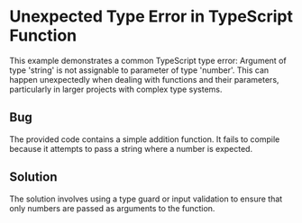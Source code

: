 # Unexpected Type Error in TypeScript Function
This example demonstrates a common TypeScript type error: Argument of type 'string' is not assignable to parameter of type 'number'. This can happen unexpectedly when dealing with functions and their parameters, particularly in larger projects with complex type systems.

## Bug
The provided code contains a simple addition function. It fails to compile because it attempts to pass a string where a number is expected.

## Solution
The solution involves using a type guard or input validation to ensure that only numbers are passed as arguments to the function.